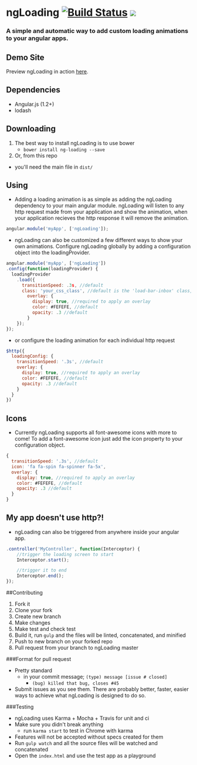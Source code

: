 ngLoading    [![Build Status](https://travis-ci.org/maseh87/ng-loading.svg?branch=master)](https://travis-ci.org/maseh87/ng-loading)   <img src="http://img.shields.io/badge/Built%20with-Gulp-red.svg" />
===============

### A simple and automatic way to add custom loading animations to your angular apps.

## Demo Site
Preview ngLoading in action [here](https://ngloading.firebaseapp.com).

## Dependencies
+ Angular.js (1.2+)
+ lodash

## Downloading
1. The best way to install ngLoading is to use bower
    + ```bower install ng-loading --save```
2. Or, from this repo
  + you'll need the main file in ```dist/```

## Using
+ Adding a loading animation is as simple as adding the ngLoading dependency to your main angular module. ngLoading will listen to any http request made from your application and show the animation, when your application recieves the http response it will remove the animation.

```javascript
angular.module('myApp', ['ngLoading']);
```
+ ngLoading can also be customized a few different ways to show your own animations. Configure ngLoading globally by adding a configuration object into the loadingProvider.

```javascript
angular.module('myApp', ['ngLoading'])
.config(function(loadingProvider) {
  loadingProvider
    .load({
      transitionSpeed: .3s, //default
      class: 'your_css_class', //default is the 'load-bar-inbox' class, another option is the 'spinner' class
        overlay: {
          display: true, //required to apply an overlay
          color: #FEFEFE, //default
          opacity: .3 //default
        }
    });
});
```

+ or configure the loading animation for each individual http request

```javascript
$http({
  loadingConfig: {
    transitionSpeed: '.3s', //default
    overlay: {
      display: true, //required to apply an overlay
      color: #FEFEFE, //default
      opacity: .3 //default
    }
  }
})
```
## Icons
+ Currently ngLoading supports all font-awesome icons with more to come! To add a font-awesome icon just add the icon property to your configuration object.

```javascript
{
  transitionSpeed: '.3s', //default
  icon: 'fa fa-spin fa-spinner fa-5x',
  overlay: {
    display: true, //required to apply an overlay
    color: #FEFEFE, //default
    opacity: .3 //default
  }
}
```
## My app doesn't use http?!
+ ngLoading can also be triggered from anywhere inside your angular app.

```javascript
.controller('MyController', function(Interceptor) {
    //trigger the loading screen to start
    Interceptor.start();

    //trigger it to end
    Interceptor.end();
});
```

##Contributing
1. Fork it
2. Clone your fork
3. Create new branch
4. Make changes
5. Make test and check test
6. Build it, run ```gulp``` and the files will be linted, concatenated, and minified
7. Push to new branch on your forked repo
8. Pull request from your branch to ngLoading master

###Format for pull request
+ Pretty standard
  + in your commit message; ```(type) message [issue # closed]```
    + ```(bug) killed that bug, closes #45```
+ Submit issues as you see them. There are probably better, faster, easier ways to achieve what ngLoading is designed to do so.

###Testing
+ ngLoading uses Karma + Mocha + Travis for unit and ci
+ Make sure you didn't break anything
  + run ```karma start``` to test in Chrome with karma
+ Features will not be accepted without specs created for them
+ Run ```gulp watch``` and all the source files will be watched and concatenated
+ Open the ```index.html``` and use the test app as a playground